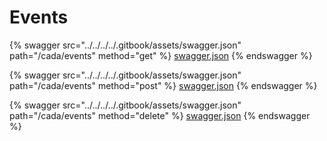 # Events

{% swagger src="../../../../.gitbook/assets/swagger.json" path="/cada/events" method="get" %}
[swagger.json](../../../../.gitbook/assets/swagger.json)
{% endswagger %}

{% swagger src="../../../../.gitbook/assets/swagger.json" path="/cada/events" method="post" %}
[swagger.json](../../../../.gitbook/assets/swagger.json)
{% endswagger %}

{% swagger src="../../../../.gitbook/assets/swagger.json" path="/cada/events" method="delete" %}
[swagger.json](../../../../.gitbook/assets/swagger.json)
{% endswagger %}
